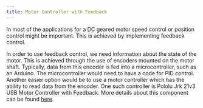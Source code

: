 ```yaml
---
title: Motor Controller with Feedback
---
```

In most of the applications for a DC geared motor speed control or position control might be important. This is achieved by implementing feedback control.

In order to use feedback control, we need information about the state of the motor. This is achieved through the use of encoders mounted on the motor shaft. Typically, data from this encoder is fed into a microcontroller, such as an Arduino. The microcontroller would need to have a code for PID control. Another easier option would be to use a motor controller which has the ability to read data from the encoder. One such controller is Pololu Jrk 21v3 USB Motor Controller with Feedback. More details about this component can be found [here](https://www.pololu.com/product/1392.).
